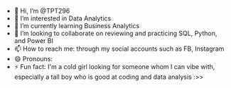 - 👋 Hi, I’m @TPT296
- 👀 I’m interested in Data Analytics
- 🌱 I’m currently learning Business Analytics
- 💞️ I’m looking to collaborate on reviewing and practicing SQL, Python, and Power BI
- 📫 How to reach me: through my social accounts such as FB, Instagram
- 😄 Pronouns:
- ⚡ Fun fact: I'm a cold girl looking for someone whom I can vibe with, especially a tall boy who is good at coding and data analysis :>>

<!---
TPT296/TPT296 is a ✨ special ✨ repository because its `README.md` (this file) appears on your GitHub profile.
You can click the Preview link to take a look at your changes.
--->
